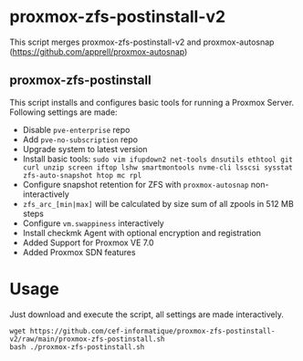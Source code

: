# proxmox-zfs-postinstall-v2

This script merges proxmox-zfs-postinstall-v2 and proxmox-autosnap (https://github.com/apprell/proxmox-autosnap)

## proxmox-zfs-postinstall

This script installs and configures basic tools for running a Proxmox Server.
Following settings are made:
- Disable `pve-enterprise` repo
- Add `pve-no-subscription` repo
- Upgrade system to latest version
- Install basic tools: `sudo vim ifupdown2 net-tools dnsutils ethtool git curl unzip screen iftop lshw smartmontools nvme-cli lsscsi sysstat zfs-auto-snapshot htop mc rpl`
- Configure snapshot retention for ZFS with `proxmox-autosnap` non-interactively
- `zfs_arc_[min|max]` will be calculated by size sum of all zpools in 512 MB steps
- Configure `vm.swappiness` interactively
- Install checkmk Agent with optional encryption and registration
- Added Support for Proxmox VE 7.0
- Added Proxmox SDN features

# Usage

Just download and execute the script, all settings are made interactively.
```
wget https://github.com/cef-informatique/proxmox-zfs-postinstall-v2/raw/main/proxmox-zfs-postinstall.sh
bash ./proxmox-zfs-postinstall.sh
```
